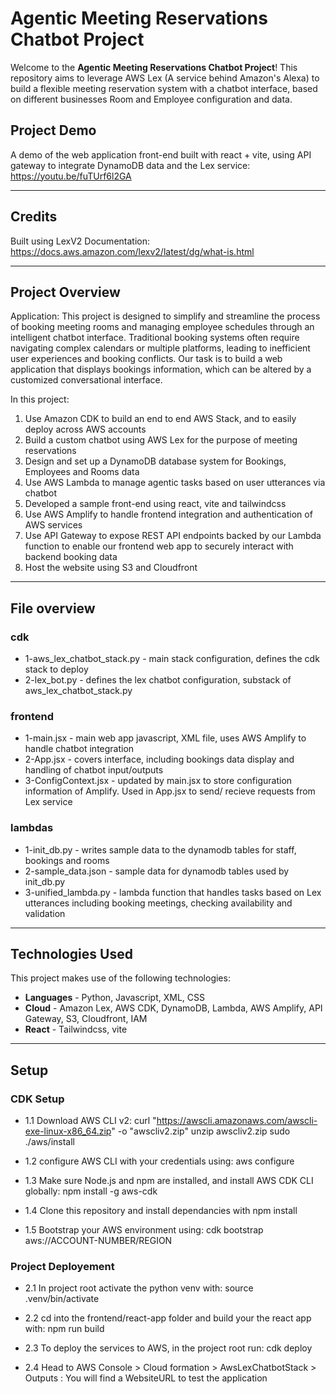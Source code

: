 # Agentic Meeting Reservations Chatbot Project

Welcome to the **Agentic Meeting Reservations Chatbot Project**! This repository aims to leverage AWS Lex (A service behind Amazon's Alexa) to build a flexible meeting reservation system with a chatbot interface, based on different businesses Room and Employee configuration and data.

## Project Demo

A demo of the web application front-end built with react + vite, using API gateway to integrate DynamoDB data and the Lex service:
https://youtu.be/fuTUrf6l2GA

---

## Credits

Built using LexV2 Documentation: https://docs.aws.amazon.com/lexv2/latest/dg/what-is.html

---

## Project Overview
Application: This project is designed to simplify and streamline the process of booking meeting rooms and managing employee schedules through an intelligent chatbot interface. Traditional booking systems often require navigating complex calendars or multiple platforms, leading to inefficient user experiences and booking conflicts.
Our task is to build a web application that displays bookings information, which can be altered by a customized conversational interface.

In this project:
1. Use Amazon CDK to build an end to end AWS Stack, and to easily deploy across AWS accounts 
2. Build a custom chatbot using AWS Lex for the purpose of meeting reservations
3. Design and set up a DynamoDB database system for Bookings, Employees and Rooms data
4. Use AWS Lambda to manage agentic tasks based on user utterances via chatbot 
5. Developed a sample front-end using react, vite and tailwindcss
6. Use AWS Amplify to handle frontend integration and authentication of AWS services
7. Use API Gateway to expose REST API endpoints backed by our Lambda function to enable our frontend web app to securely interact with backend booking data
8. Host the website using S3 and Cloudfront

---

## File overview

### **cdk**
 - 1-aws_lex_chatbot_stack.py - main stack configuration, defines the cdk stack to deploy
 - 2-lex_bot.py - defines the lex chatbot configuration, substack of aws_lex_chatbot_stack.py
### **frontend**
 - 1-main.jsx - main web app javascript, XML file, uses AWS Amplify to handle chatbot integration
 - 2-App.jsx - covers interface, including bookings data display and handling of chatbot input/outputs
 - 3-ConfigContext.jsx - updated by main.jsx to store configuration information of Amplify. Used in App.jsx to send/ recieve requests from Lex service
### **lambdas**
 - 1-init_db.py - writes sample data to the dynamodb tables for staff, bookings and rooms
 - 2-sample_data.json - sample data for dynamodb tables used by init_db.py
 - 3-unified_lambda.py - lambda function that handles tasks based on Lex utterances including booking meetings, checking availability and validation


---

## Technologies Used

This project makes use of the following technologies:

- **Languages** - Python, Javascript, XML, CSS
- **Cloud** - Amazon Lex, AWS CDK, DynamoDB, Lambda, AWS Amplify, API Gateway, S3, Cloudfront, IAM
- **React** - Tailwindcss, vite

---

## Setup
### **CDK Setup**
- 1.1 Download AWS CLI v2:
        curl "https://awscli.amazonaws.com/awscli-exe-linux-x86_64.zip" -o "awscliv2.zip"
        unzip awscliv2.zip
        sudo ./aws/install

- 1.2 configure AWS CLI with your credentials using: 
        aws configure
    
- 1.3 Make sure Node.js and npm are installed, and install AWS CDK CLI globally:
        npm install -g aws-cdk

- 1.4 Clone this repository and install dependancies with npm install

- 1.5 Bootstrap your AWS environment using:
        cdk bootstrap aws://ACCOUNT-NUMBER/REGION


### **Project Deployement**
- 2.1 In project root activate the python venv with:
        source .venv/bin/activate

- 2.2 cd into the frontend/react-app folder and build your the react app with:
        npm run build

- 2.3 To deploy the services to AWS, in the project root run:
        cdk deploy

- 2.4 Head to AWS Console > Cloud formation > AwsLexChatbotStack > Outputs : You will find a WebsiteURL to test the application

